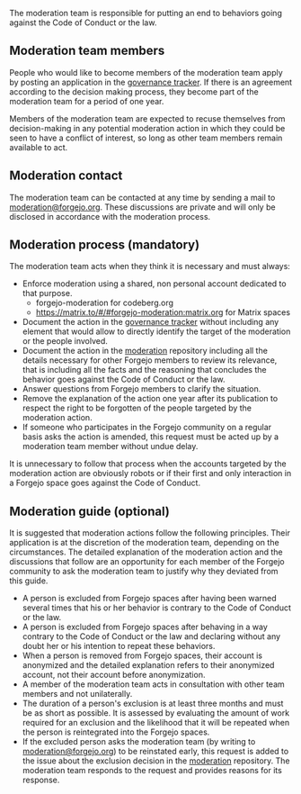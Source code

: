 The moderation team is responsible for putting an end to behaviors going against the Code of Conduct or the law.

## Moderation team members

People who would like to become members of the moderation team apply by posting an application in the [governance tracker](https://codeberg.org/forgejo/governance). If there is an agreement according to the decision making process, they become part of the moderation team for a period of one year.

Members of the moderation team are expected to recuse themselves from decision-making in any potential moderation action in which they could be seen to have a conflict of interest, so long as other team members remain available to act.

## Moderation contact

The moderation team can be contacted at any time by sending a mail to moderation@forgejo.org. These discussions are private and will only be disclosed in accordance with the moderation process.

## Moderation process (mandatory)

The moderation team acts when they think it is necessary and must always:

* Enforce moderation using a shared, non personal account dedicated to that purpose.
  * forgejo-moderation for codeberg.org
  * https://matrix.to/#/#forgejo-moderation:matrix.org for Matrix spaces
* Document the action in the [governance tracker](https://codeberg.org/forgejo/governance/issues) without including any element that would allow to directly identify the target of the moderation or the people involved.
* Document the action in the [moderation](https://codeberg.org/forgejo/moderation) repository including all the details necessary for other Forgejo members to review its relevance, that is including all the facts and the reasoning that concludes the behavior goes against the Code of Conduct or the law.
* Answer questions from Forgejo members to clarify the situation.
* Remove the explanation of the action one year after its publication to respect the right to be forgotten of the people targeted by the moderation action.
* If someone who participates in the Forgejo community on a regular basis asks the action is amended, this request must be acted up by a moderation team member without undue delay.

It is unnecessary to follow that process when the accounts targeted by the moderation action are obviously robots or if their first and only interaction in a Forgejo space goes against the Code of Conduct.

## Moderation guide (optional)

It is suggested that moderation actions follow the following principles. Their application is at the discretion of the moderation team, depending on the circumstances. The detailed explanation of the moderation action and the discussions that follow are an opportunity for each member of the Forgejo community to ask the moderation team to justify why they deviated from this guide.

* A person is excluded from Forgejo spaces after having been warned several times that his or her behavior is contrary to the Code of Conduct or the law.
* A person is excluded from Forgejo spaces after behaving in a way contrary to the Code of Conduct or the law and declaring without any doubt her or his intention to repeat these behaviors.
* When a person is removed from Forgejo spaces, their account is anonymized and the detailed explanation refers to their anonymized account, not their account before anonymization.
* A member of the moderation team acts in consultation with other team members and not unilaterally.
* The duration of a person's exclusion is at least three months and must be as short as possible. It is assessed by evaluating the amount of work required for an exclusion and the likelihood that it will be repeated when the person is reintegrated into the Forgejo spaces.
* If the excluded person asks the moderation team (by writing to moderation@forgejo.org) to be reinstated early, this request is added to the issue about the exclusion decision in the [moderation](https://codeberg.org/forgejo/moderation) repository. The moderation team responds to the request and provides reasons for its response.

